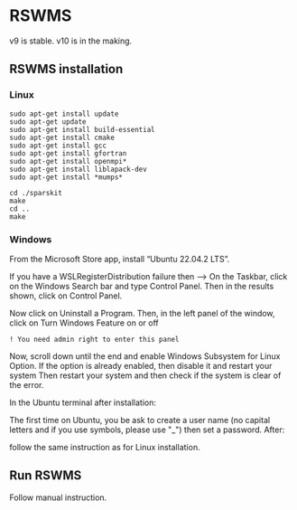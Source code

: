 # RSWMS

v9 is stable.
v10 is in the making.

 ## RSWMS installation
 ### Linux
 ```
 sudo apt-get install update
 sudo apt-get update
 sudo apt-get install build-essential
 sudo apt-get install cmake
 sudo apt-get install gcc
 sudo apt-get install gfortran
 sudo apt-get install openmpi*
 sudo apt-get install liblapack-dev
 sudo apt-get install *mumps*
 ```
 
```
cd ./sparskit
make
cd ..
make
```

### Windows
From the Microsoft Store app, install “Ubuntu 22.04.2 LTS”.

If you have a WSLRegisterDistribution failure then -->
On the Taskbar, click on the Windows Search bar and type Control Panel. Then in the results shown, click on Control Panel.

Now click on Uninstall a Program.
Then, in the left panel of the window, click on Turn Windows Feature on or off

`
! You need admin right to enter this panel
`

Now, scroll down until the end and enable Windows Subsystem for Linux Option.
If the option is already enabled, then disable it and restart your system
 	Then restart your system and then check if the system is clear of the error.
  
In the Ubuntu terminal after installation:

The first time on Ubuntu, you be ask to create a user name (no capital letters and if you use symbols, please use "_") then set a password.
After:

follow the same instruction as for Linux installation.

## Run RSWMS
Follow manual instruction.

